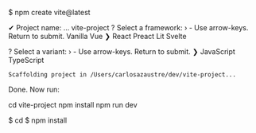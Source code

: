 $ npm create vite@latest <nombre-de-mi-proyecto>

✔ Project name: … vite-project
? Select a framework: › - Use arrow-keys. Return to submit.
    Vanilla
    Vue
❯   React
    Preact
    Lit
    Svelte

   ? Select a variant: › - Use arrow-keys. Return to submit.
❯   JavaScript
    TypeScript
    
    Scaffolding project in /Users/carlosazaustre/dev/vite-project...

Done. Now run:

  cd vite-project
  npm install
  npm run dev

  $ cd <nombre-de-mi-proyecto>
$ npm install